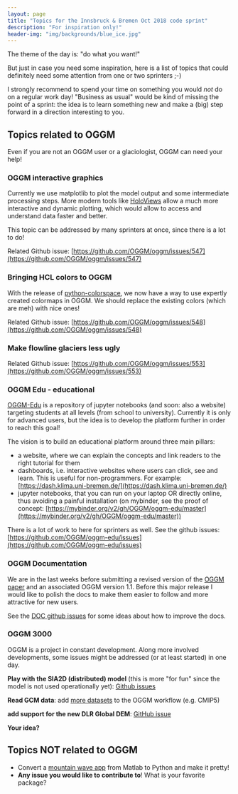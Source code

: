 ```yaml
---
layout: page
title: "Topics for the Innsbruck & Bremen Oct 2018 code sprint"
description: "For inspiration only!"
header-img: "img/backgrounds/blue_ice.jpg"
---
```


The theme of the day is: "do what you want!"

But just in case you need some inspiration, here is a list of topics that
could definitely need some attention from one or two sprinters ;-)

I strongly recommend to spend your time on something you would *not* do on a
regular work day! "Business as usual" would be kind of missing the point of
a sprint: the idea is to learn something new and make a (big) step forward
in a direction interesting to you.

## Topics related to OGGM

Even if you are not an OGGM user or a glaciologist, OGGM can need your help!

### OGGM interactive graphics

Currently we use matplotlib to plot the model output and some intermediate
processing steps. More modern tools like [HoloViews](http://holoviews.org/)
allow a much more interactive and dynamic plotting, which would allow to
access and understand data faster and better.

This topic can be addressed by many sprinters at once, since there is a lot to
do!

Related Github issue: [https://github.com/OGGM/oggm/issues/547](https://github.com/OGGM/oggm/issues/547)

### Bringing HCL colors to OGGM

With the release of [python-colorspace](https://python-colorspace.readthedocs.io),
we now have a way to use expertly created colormaps in OGGM.
We should replace the existing colors (which are meh) with nice ones!

Related Github issue: [https://github.com/OGGM/oggm/issues/548](https://github.com/OGGM/oggm/issues/548)

### Make flowline glaciers less ugly

Related Github issue: [https://github.com/OGGM/oggm/issues/553](https://github.com/OGGM/oggm/issues/553)

### OGGM Edu - educational

[OGGM-Edu](https://github.com/OGGM/oggm-edu) is a repository of jupyter
notebooks (and soon: also a website) targeting students at all levels (from
school to university). Currently it is only for advanced users, but the idea
is to develop the platform further in order to reach this goal!

The vision is to build an educational platform around three main pillars:
- a website, where we can explain the concepts and link readers to the right
  tutorial for them
- dashboards, i.e. interactive websites where users can click, see and learn.
  This is useful for non-programmers. For example: [https://dash.klima.uni-bremen.de/](https://dash.klima.uni-bremen.de/)
- jupyter notebooks, that you can run on your laptop OR directly online, thus
  avoiding a painful installation (on mybinder, see the proof of concept:
  [https://mybinder.org/v2/gh/OGGM/oggm-edu/master](https://mybinder.org/v2/gh/OGGM/oggm-edu/master))

There is a lot of work to here for sprinters as well. See the github issues:
[https://github.com/OGGM/oggm-edu/issues](https://github.com/OGGM/oggm-edu/issues)


### OGGM Documentation

We are in the last weeks before submitting a revised version of the
[OGGM paper](https://www.geosci-model-dev-discuss.net/gmd-2018-9/) and an associated OGGM version 1.1. Before this major release
I would like to polish the docs to make them easier to follow and more attractive
for new users.

See the [DOC github issues](https://github.com/OGGM/oggm/issues?q=is%3Aissue+is%3Aopen+label%3Adocs)
for some ideas about how to improve the docs.

### OGGM 3000

OGGM is a project in constant development. Along more involved developments,
some issues might be addressed (or at least started) in one day.

**Play with the SIA2D (distributed) model** (this is more "for fun" since the model is not
used operationally yet): [Github issues](https://github.com/OGGM/oggm/issues?utf8=%E2%9C%93&q=is%3Aissue+is%3Aopen+SIA2D)

**Read GCM data**: add [more datasets](https://github.com/OGGM/oggm/issues/469) to the OGGM workflow (e.g. CMIP5)

**add support for the new DLR Global DEM**: [GitHub issue](https://github.com/OGGM/oggm/issues/556)

**Your idea?**

## Topics NOT related to OGGM


- Convert a [mountain wave app](http://moe.met.fsu.edu/~rhart/mtnwave.html)
  from Matlab to Python and make it pretty!
- **Any issue you would like to contribute to**! What is your favorite package?  
